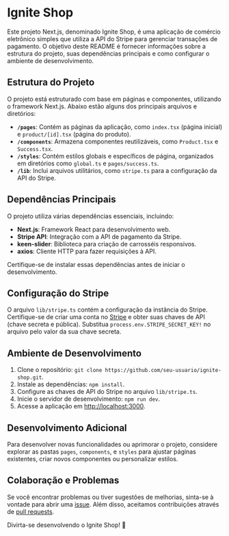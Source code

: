 # Ignite Shop

Este projeto Next.js, denominado Ignite Shop, é uma aplicação de comércio eletrônico simples que utiliza a API do Stripe para gerenciar transações de pagamento. O objetivo deste README é fornecer informações sobre a estrutura do projeto, suas dependências principais e como configurar o ambiente de desenvolvimento.

## Estrutura do Projeto

O projeto está estruturado com base em páginas e componentes, utilizando o framework Next.js. Abaixo estão alguns dos principais arquivos e diretórios:

- **`/pages`**: Contém as páginas da aplicação, como `index.tsx` (página inicial) e `product/[id].tsx` (página do produto).
- **`/components`**: Armazena componentes reutilizáveis, como `Product.tsx` e `Success.tsx`.
- **`/styles`**: Contém estilos globais e específicos de página, organizados em diretórios como `global.ts` e `pages/success.ts`.
- **`/lib`**: Inclui arquivos utilitários, como `stripe.ts` para a configuração da API do Stripe.

## Dependências Principais

O projeto utiliza várias dependências essenciais, incluindo:

- **Next.js**: Framework React para desenvolvimento web.
- **Stripe API**: Integração com a API de pagamento da Stripe.
- **keen-slider**: Biblioteca para criação de carrosséis responsivos.
- **axios**: Cliente HTTP para fazer requisições à API.

Certifique-se de instalar essas dependências antes de iniciar o desenvolvimento.

## Configuração do Stripe

O arquivo `lib/stripe.ts` contém a configuração da instância do Stripe. Certifique-se de criar uma conta no [Stripe](https://stripe.com/) e obter suas chaves de API (chave secreta e pública). Substitua `process.env.STRIPE_SECRET_KEY!` no arquivo pelo valor da sua chave secreta.

## Ambiente de Desenvolvimento

1. Clone o repositório: `git clone https://github.com/seu-usuario/ignite-shop.git`.
2. Instale as dependências: `npm install`.
3. Configure as chaves de API do Stripe no arquivo `lib/stripe.ts`.
4. Inicie o servidor de desenvolvimento: `npm run dev`.
5. Acesse a aplicação em [http://localhost:3000](http://localhost:3000).

## Desenvolvimento Adicional

Para desenvolver novas funcionalidades ou aprimorar o projeto, considere explorar as pastas `pages`, `components`, e `styles` para ajustar páginas existentes, criar novos componentes ou personalizar estilos.

## Colaboração e Problemas

Se você encontrar problemas ou tiver sugestões de melhorias, sinta-se à vontade para abrir uma [issue](https://github.com/GameBloog/IgniteShop). Além disso, aceitamos contribuições através de [pull requests](https://github.com/GameBloog/IgniteShop/pullshttps://github.com/GameBloog/IgniteShop/pulls).

Divirta-se desenvolvendo o Ignite Shop! 🚀
